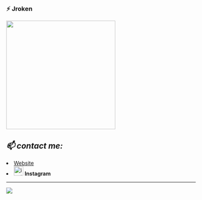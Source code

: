 ### ⚡ Jroken
<img src="https://user-images.githubusercontent.com/90040826/152173692-8b11058a-9e34-4d37-9351-5a2a880958d2.gif"  width="290"> <!-- <img src="https://user-images.githubusercontent.com/90040826/151799722-efc852f2-f75b-4b22-8d2c-df35515bda22.gif"  width="270"> -->

<h2><em>📫 contact me:</h2></em>
<li><a target="_blank" href="http://haqancoder.xyz/">Website</a></li>
<li><a :bulb: href="https://instagram.com/hakanburning" target="_blank"><img height="25px" src="https://camo.githubusercontent.com/b59e687de7d4f68dab32dcab6ce5123a9deaf123853d968bcc2f9d2b4b3f088f/68747470733a2f2f75706c6f61642e77696b696d656469612e6f72672f77696b6970656469612f636f6d6d6f6e732f7468756d622f652f65372f496e7374616772616d5f6c6f676f5f323031362e7376672f37363870782d496e7374616772616d5f6c6f676f5f323031362e7376672e706e67" title="instagram" data-canonical-src="https://upload.wikimedia.org/wikipedia/commons/thumb/e/e7/Instagram_logo_2016.svg/768px-Instagram_logo_2016.svg.png" style="max-width: 100%;"></a> <b>Instagram</b></li>
  
---
[![](https://visitcount.itsvg.in/api?id=jroken&icon=0&color=1)](https://visitcount.itsvg.in)
